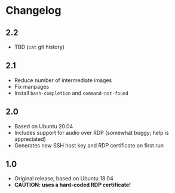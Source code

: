 # Changelog

## 2.2

* TBD (`cat` git history)

## 2.1

* Reduce number of intermediate images
* Fix manpages
* Install `bash-completion` and `command-not-found`


## 2.0

* Based on Ubuntu 20.04
* Includes support for audio over RDP (somewhat buggy; help is appreciated)
* Generates new SSH host key and RDP certificate on first run

## 1.0

* Original release, based on Ubuntu 18.04
* **CAUTION: uses a hard-coded RDP certificate!**
